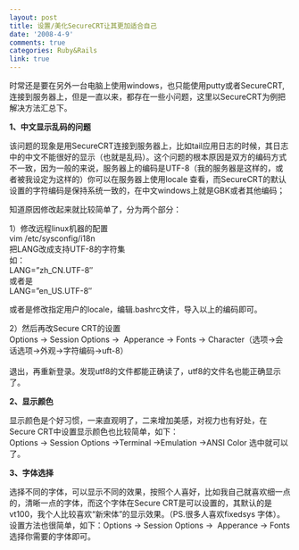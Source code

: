 ```yaml
---
layout: post
title: 设置/美化SecureCRT让其更加适合自己
date: '2008-4-9'
comments: true
categories: Ruby&Rails
link: true
---
```

<p>时常还是要在另外一台电脑上使用windows，也只能使用putty或者SecureCRT,连接到服务器上，但是一直以来，都存在一些小问题，这里以SecureCRT为例把解决方法汇总下。</p>
<p><strong>1、中文显示乱码的问题</strong></p>
<p>该问题的现象是用SecureCRT连接到服务器上，比如tail应用日志的时候，其日志中的中文不能很好的显示（也就是乱码）。这个问题的根本原因是双方的编码方式不一致，因为一般的来说，服务器上的编码是UTF-8（我的服务器是这样的，或者被我设定为这样的）你可以在服务器上使用locale 查看，而SecureCRT的默认设置的字符编码是保持系统一致的，在中文windows上就是GBK或者其他编码；</p>
<p>知道原因修改起来就比较简单了，分为两个部分：</p>
<p>1）修改远程linux机器的配置<br />
vim /etc/sysconfig/i18n<br />
把LANG改成支持UTF-8的字符集<br />
如：<br />
LANG=&rdquo;zh_CN.UTF-8&Prime;<br />
或者是<br />
LANG=&rdquo;en_US.UTF-8&Prime;</p>
<p>或者是修改指定用户的locale，编辑.bashrc文件，导入以上的编码即可。</p>
<p>2）然后再改Secure CRT的设置<br />
Options -&gt; Session Options -&gt;&nbsp; Apperance -&gt; Fonts -&gt; Character（选项-&gt;会话选项-&gt;外观-&gt;字符编码-&gt;uft-8）<br />
<br />
退出，再重新登录。发现utf8的文件都能正确读了，utf8的文件名也能正确显示了。</p>
<p><strong>2、显示颜色</strong></p>
<p>显示颜色是个好习惯，一来直观明了，二来增加美感，对视力也有好处，在Secure CRT中设置显示颜色也比较简单，如下：<br />
Options -&gt; Session Options -&gt;Terminal -&gt;Emulation -&gt;ANSI Color 选中就可以了。</p>
<p><strong>3、字体选择</strong></p>
<p>选择不同的字体，可以显示不同的效果，按照个人喜好，比如我自己就喜欢细一点的，清晰一点的字体，而这个字体在Secure CRT是可以设置的，其默认的是vt100，我个人比较喜欢&ldquo;新宋体&rdquo;的显示效果。（PS.很多人喜欢fixedsys 字体）。设置方法也很简单，如下：Options -&gt; Session Options -&gt;&nbsp; Apperance -&gt; Fonts 选择你需要的字体即可。</p>
